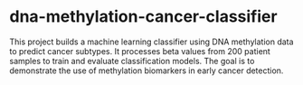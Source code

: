 # dna-methylation-cancer-classifier
This project builds a machine learning classifier using DNA methylation data to predict cancer subtypes. It processes beta values from 200 patient samples to train and evaluate classification models. The goal is to demonstrate the use of methylation biomarkers in early cancer detection.
